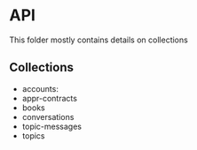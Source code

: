 # API
This folder mostly contains details on collections

## Collections

* accounts:
* appr-contracts
* books
* conversations
* topic-messages
* topics
